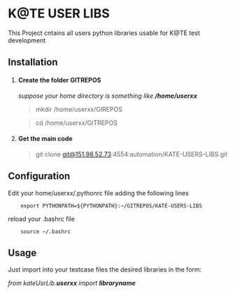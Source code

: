 # K@TE USER LIBS
This Project cntains all users python libraries usable for K@TE test development



Installation
-------------------------

1. #### Create the folder GITREPOS

    _suppose your home directory is something like **/home/userxx**_
    
    >mkdir /home/userxx/GIREPOS
    
    >cd /home/userxx/GITREPOS
    




2. #### Get the main code

    >git clone git@151.98.52.73:4554:automation/KATE-USERS-LIBS.git



Configuration
------------

Edit your home/userxx/.pythonrc file adding the following lines

        export PYTHONPATH=${PYTHONPATH}:~/GITREPOS/KATE-USERS-LIBS

reload your .bashrc file
    
        source ~/.bashrc


Usage
------------

Just import into your testcase files the desired libraries in the form:


 _from kateUsrLib.**userxx** import **libraryname**_